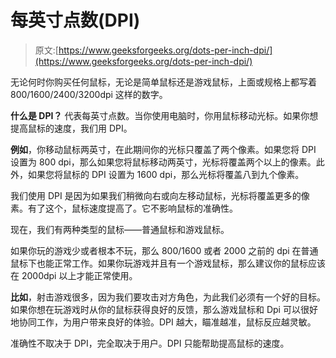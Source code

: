 # 每英寸点数(DPI)

> 原文:[https://www.geeksforgeeks.org/dots-per-inch-dpi/](https://www.geeksforgeeks.org/dots-per-inch-dpi/)

无论何时你购买任何鼠标，无论是简单鼠标还是游戏鼠标，上面或规格上都写着 800/1600/2400/3200dpi 这样的数字。

**什么是 DPI？**
代表每英寸点数。当你使用电脑时，你用鼠标移动光标。如果你想提高鼠标的速度，我们用 DPI。

**例如**，你移动鼠标两英寸，在此期间你的光标只覆盖了两个像素。如果您将 DPI 设置为 800 dpi，那么如果您将鼠标移动两英寸，光标将覆盖两个以上的像素。此外，如果您将鼠标的 DPI 设置为 1600 dpi，那么光标将覆盖八到九个像素。

我们使用 DPI 是因为如果我们稍微向右或向左移动鼠标，光标将覆盖更多的像素。有了这个，鼠标速度提高了。它不影响鼠标的准确性。

现在，我们有两种类型的鼠标——普通鼠标和游戏鼠标。

如果你玩的游戏少或者根本不玩，那么 800/1600 或者 2000 之前的 dpi 在普通鼠标下也能正常工作。如果你玩游戏并且有一个游戏鼠标，那么建议你的鼠标应该在 2000dpi 以上才能正常使用。

**比如**，射击游戏很多，因为我们要攻击对方角色，为此我们必须有一个好的目标。如果你想在玩游戏时从你的鼠标获得良好的反馈，那么游戏鼠标和 Dpi 可以很好地协同工作，为用户带来良好的体验。DPI 越大，瞄准越准，鼠标反应越灵敏。

准确性不取决于 DPI，完全取决于用户。DPI 只能帮助提高鼠标的速度。
